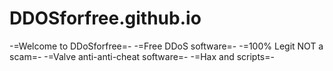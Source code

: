 # DDOSforfree.github.io

 -=Welcome to DDoSforfree=-
 -=Free DDoS software=-
 -=100% Legit NOT a scam=-
 -=Valve anti-anti-cheat software=-
 -=Hax and scripts=-
